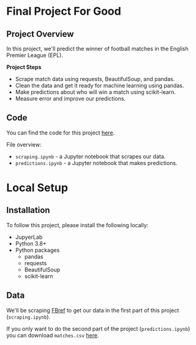# Final Project For Good

## Project Overview

In this project, we'll predict the winner of football matches in the English Premier League (EPL).  

**Project Steps**

* Scrape match data using requests, BeautifulSoup, and pandas.  
* Clean the data and get it ready for machine learning using pandas.
* Make predictions about who will win a match using scikit-learn.
* Measure error and improve our predictions.

## Code

You can find the code for this project [here](https://github.com/dataquestio/project-walkthroughs/tree/master/football_matches).

File overview:

* `scraping.ipynb` - a Jupyter notebook that scrapes our data.
* `predictions.ipynb` - a Jupyter notebook that makes predictions.

# Local Setup

## Installation

To follow this project, please install the following locally:

* JupyerLab
* Python 3.8+
* Python packages
    * pandas
    * requests
    * BeautifulSoup
    * scikit-learn
    
## Data

We'll be scraping [FBref](https://fbref.com/en/) to get our data in the first part of this project (`scraping.ipynb`).

If you only want to do the second part of the project (`predictions.ipynb`) you can download `matches.csv` [here](https://drive.google.com/uc?export=download&id=1V1OHnqG29irN-56wf77LQvxhCY3HRfIy).
